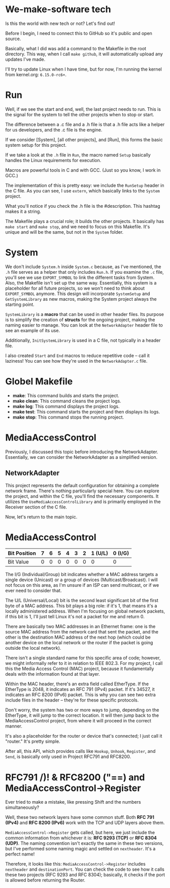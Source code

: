 # We-make-software tech

Is this the world with new tech or not? Let's find out!

Before I begin, I need to connect this to GitHub so it's public and open source.

Basically, what I did was add a command to the Makefile in the root directory. This way, when I call `make github`, it will automatically upload any updates I've made.

I'll try to update Linux when I have time, but for now, I'm running the kernel from kernel.org: `6.15.0-rc6+`. 


# Run

Well, if we see the start and end, well, the last project needs to run. This is the signal for the system to tell the other projects when to stop or start.

The difference between a .c file and a .h file is that a .h file acts like a helper for us developers, and the .c file is the engine.

If we consider [System], [all other projects], and [Run], this forms the basic system setup for this project.

If we take a look at the `.h` file in `Run`, the macro named `Setup` basically handles the Linux requirements for execution.

Macros are powerful tools in C and with GCC. (Just so you know, I work in GCC.)

The implementation of this is pretty easy: we include the `RunSetup` header in the C file. As you can see, I use `extern`, which basically links to the `System` project.

What you'll notice if you check the .h file is the #description. This hashtag makes it a string.

The Makefile plays a crucial role; it builds the other projects. It basically has `make start` and `make stop`, and we need to focus on this Makefile. It's unique and will be the same, but not in the `System` folder.

# System

We don't include `System.h` inside `System.c` because, as I've mentioned, the `.h` file serves as a helper that only includes `Run.h`. If you examine the `.c` file, you'll see we use `EXPORT_SYMBOL` to link the different tasks from System. Also, the Makefile isn't set up the same way. Essentially, this system is a placeholder for all future projects, so we won't need to think about `EXPORT_SYMBOL` anymore. This design will incorporate `SystemSetup` and `GetSystemLibrary` as new macros, making the System project always the starting point. 

`SystemLibrary` is a **macro** that can be used in other header files. Its purpose is to simplify the creation of **structs** for the ongoing project, making the naming easier to manage. You can look at the `NetworkAdapter` header file to see an example of its use.

Additionally, `InitSystemLibrary` is used in a C file, not typically in a header file.

I also created `Start` and `End` macros to reduce repetitive code – call it laziness! You can see how they're used in the `NetworkAdapter.c` file.

# Globel Makefile


* **make**: This command builds and starts the project.
* **make clean**: This command cleans the project logs.
* **make log**: This command displays the project logs.
* **make test**: This command starts the project and then displays its logs.
* **make stop**: This command stops the running project.


# MediaAccessControl

Previously, I discussed this topic before introducing the NetworkAdapter. Essentially, we can consider the NetworkAdapter as a simplified version.

## NetworkAdapter

This project represents the default configuration for obtaining a complete network frame. There's nothing particularly special here. You can explore the project, and within the C file, you'll find the necessary components. It utilizes the `UseMediaAccessControlLibrary` and is primarily employed in the Receiver section of the C file.

Now, let's return to the main topic.

# MediaAccessControl


| Bit Position | 7 | 6 | 5 | 4 | 3 | 2 | 1 (U/L) | 0 (I/G) |
| :----------- | :- | :- | :- | :- | :- | :- | :-------- | :-------- |
| Bit Value    | 0 | 0 | 0 | 0 | 0 | 0 | 0         | 0         |



The I/G (Individual/Group) bit indicates whether a MAC address targets a single device (Unicast) or a group of devices (Multicast/Broadcast).
I will not focus on this area, as I'm unsure if an ISP can send multicast, or if we ever need to consider that.

The U/L (Universal/Local) bit is the second least significant bit of the first byte of a MAC address. This bit plays a big role: if it's 1, that means it's a locally administered address. When I'm focusing on global network packets, if this bit is 1, I'll just tell Linux it's not a packet for me and return 0.

There are basically two MAC addresses in an Ethernet frame: one is the source MAC address from the network card that sent the packet, and the other is the destination MAC address of the next hop (which could be another device on the local network or the router if the packet is going outside the local network).

There isn't a single standard name for this specific area of code; however, we might informally refer to it in relation to IEEE 802.3. For my project, I call this the Media Access Control (MAC) project, because it fundamentally deals with the information found at that layer.

Within the MAC header, there's an extra field called EtherType. If the EtherType is 2048, it indicates an RFC 791 (IPv4) packet. If it's 34527, it indicates an RFC 8200 (IPv6) packet. This is why you can see two extra include files in the header – they're for these specific protocols.

Don't worry, the system has two or more ways to jump, depending on the EtherType, it will jump to the correct location. It will then jump back to the MediaAccessControl project, from where it will proceed in the correct manner.

It's also a placeholder for the router or device that's connected; I just call it "router." It's pretty simple.

After all, this API, which provides calls like `Hookup`, `Unhook`, `Register`, and `Send`, is basically only used in Project RFC791 and RFC8200.


# RFC791 /)! & RFC8200 ("==) and MediaAccessControl->Register

Ever tried to make a mistake, like pressing Shift and the numbers simultaneously?

Well, these two network layers have some common stuff. Both **RFC 791 (IPv4)** and **RFC 8200 (IPv6)** work with the TCP and UDP layers above them.

`MediaAccessControl->Register` gets called, but here, we just include the common information from whichever it is: **RFC 9293 (TCP)** or **RFC 8304 (UDP)**. The naming convention isn't exactly the same in these two versions, but I've performed some naming magic and settled on `nextheader`. It's a perfect name!

Therefore, it looks like this: `MediaAccessControl->Register` includes `nextheader` and `destinationPort`. You can check the code to see how it calls these two projects (RFC 9293 and RFC 8304); basically, it checks if the port is allowed before returning the Router.